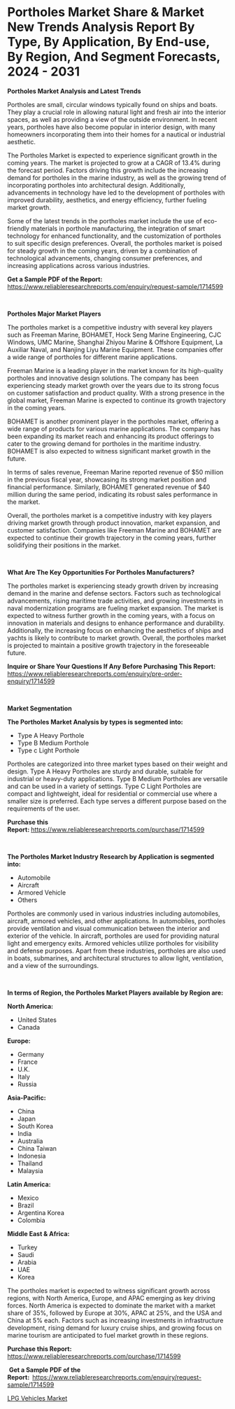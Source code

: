 <p><h1>Portholes Market Share & Market New Trends Analysis Report By Type, By Application, By End-use, By Region, And Segment Forecasts, 2024 - 2031</h1></p><p><strong>Portholes Market Analysis and Latest Trends</strong></p>
<p><p>Portholes are small, circular windows typically found on ships and boats. They play a crucial role in allowing natural light and fresh air into the interior spaces, as well as providing a view of the outside environment. In recent years, portholes have also become popular in interior design, with many homeowners incorporating them into their homes for a nautical or industrial aesthetic.</p><p>The Portholes Market is expected to experience significant growth in the coming years. The market is projected to grow at a CAGR of 13.4% during the forecast period. Factors driving this growth include the increasing demand for portholes in the marine industry, as well as the growing trend of incorporating portholes into architectural design. Additionally, advancements in technology have led to the development of portholes with improved durability, aesthetics, and energy efficiency, further fueling market growth.</p><p>Some of the latest trends in the portholes market include the use of eco-friendly materials in porthole manufacturing, the integration of smart technology for enhanced functionality, and the customization of portholes to suit specific design preferences. Overall, the portholes market is poised for steady growth in the coming years, driven by a combination of technological advancements, changing consumer preferences, and increasing applications across various industries.</p></p>
<p><strong>Get a Sample PDF of the Report:&nbsp;</strong> <a href="https://www.reliableresearchreports.com/enquiry/request-sample/1714599">https://www.reliableresearchreports.com/enquiry/request-sample/1714599</a></p>
<p>&nbsp;</p>
<p><strong>Portholes Major Market Players</strong></p>
<p><p>The portholes market is a competitive industry with several key players such as Freeman Marine, BOHAMET, Hock Seng Marine Engineering, CJC Windows, UMC Marine, Shanghai Zhiyou Marine & Offshore Equipment, La Auxiliar Naval, and Nanjing Liyu Marine Equipment. These companies offer a wide range of portholes for different marine applications.</p><p>Freeman Marine is a leading player in the market known for its high-quality portholes and innovative design solutions. The company has been experiencing steady market growth over the years due to its strong focus on customer satisfaction and product quality. With a strong presence in the global market, Freeman Marine is expected to continue its growth trajectory in the coming years.</p><p>BOHAMET is another prominent player in the portholes market, offering a wide range of products for various marine applications. The company has been expanding its market reach and enhancing its product offerings to cater to the growing demand for portholes in the maritime industry. BOHAMET is also expected to witness significant market growth in the future.</p><p>In terms of sales revenue, Freeman Marine reported revenue of $50 million in the previous fiscal year, showcasing its strong market position and financial performance. Similarly, BOHAMET generated revenue of $40 million during the same period, indicating its robust sales performance in the market.</p><p>Overall, the portholes market is a competitive industry with key players driving market growth through product innovation, market expansion, and customer satisfaction. Companies like Freeman Marine and BOHAMET are expected to continue their growth trajectory in the coming years, further solidifying their positions in the market.</p></p>
<p>&nbsp;</p>
<p><strong>What Are The Key Opportunities For Portholes Manufacturers?</strong></p>
<p><p>The portholes market is experiencing steady growth driven by increasing demand in the marine and defense sectors. Factors such as technological advancements, rising maritime trade activities, and growing investments in naval modernization programs are fueling market expansion. The market is expected to witness further growth in the coming years, with a focus on innovation in materials and designs to enhance performance and durability. Additionally, the increasing focus on enhancing the aesthetics of ships and yachts is likely to contribute to market growth. Overall, the portholes market is projected to maintain a positive growth trajectory in the foreseeable future.</p></p>
<p><strong>Inquire or Share Your Questions If Any Before Purchasing This Report:</strong> <a href="https://www.reliableresearchreports.com/enquiry/pre-order-enquiry/1714599">https://www.reliableresearchreports.com/enquiry/pre-order-enquiry/1714599</a></p>
<p>&nbsp;</p>
<p><strong>Market Segmentation</strong></p>
<p><strong>The Portholes Market Analysis by types is segmented into:</strong></p>
<p><ul><li>Type A Heavy Porthole</li><li>Type B Medium Porthole</li><li>Type c Light Porthole</li></ul></p>
<p><p>Portholes are categorized into three market types based on their weight and design. Type A Heavy Portholes are sturdy and durable, suitable for industrial or heavy-duty applications. Type B Medium Portholes are versatile and can be used in a variety of settings. Type C Light Portholes are compact and lightweight, ideal for residential or commercial use where a smaller size is preferred. Each type serves a different purpose based on the requirements of the user.</p></p>
<p><strong>Purchase this Report:&nbsp;</strong><a href="https://www.reliableresearchreports.com/purchase/1714599">https://www.reliableresearchreports.com/purchase/1714599</a></p>
<p>&nbsp;</p>
<p><strong>The Portholes Market Industry Research by Application is segmented into:</strong></p>
<p><ul><li>Automobile</li><li>Aircraft</li><li>Armored Vehicle</li><li>Others</li></ul></p>
<p><p>Portholes are commonly used in various industries including automobiles, aircraft, armored vehicles, and other applications. In automobiles, portholes provide ventilation and visual communication between the interior and exterior of the vehicle. In aircraft, portholes are used for providing natural light and emergency exits. Armored vehicles utilize portholes for visibility and defense purposes. Apart from these industries, portholes are also used in boats, submarines, and architectural structures to allow light, ventilation, and a view of the surroundings.</p></p>
<p>&nbsp;</p>
<p><strong>In terms of Region, the Portholes Market Players available by Region are:</strong></p>
<p>
    <p> <strong> North America: </strong>
        <ul>
            <li>United States</li>
            <li>Canada</li>
        </ul>
        </p> 
    <p> <strong> Europe: </strong>
        <ul>
            <li>Germany</li>
            <li>France</li>
            <li>U.K.</li>
            <li>Italy</li>
            <li>Russia</li>
        </ul>
        </p> 
    <p> <strong> Asia-Pacific: </strong>
        <ul>
            <li>China</li>
            <li>Japan</li>
            <li>South Korea</li>
            <li>India</li>
            <li>Australia</li>
            <li>China Taiwan</li>
            <li>Indonesia</li>
            <li>Thailand</li>
            <li>Malaysia</li>
        </ul>
        </p> 
    <p> <strong> Latin America: </strong>
        <ul>
            <li>Mexico</li>
            <li>Brazil</li>
            <li>Argentina Korea</li>
            <li>Colombia</li>
        </ul>
        </p> 
    <p> <strong> Middle East & Africa: </strong>
        <ul>
            <li>Turkey</li>
            <li>Saudi</li>
            <li>Arabia</li>
            <li>UAE</li>
            <li>Korea</li>
        </ul>
    </p>
    </p>
<p><p>The portholes market is expected to witness significant growth across regions, with North America, Europe, and APAC emerging as key driving forces. North America is expected to dominate the market with a market share of 35%, followed by Europe at 30%, APAC at 25%, and the USA and China at 5% each. Factors such as increasing investments in infrastructure development, rising demand for luxury cruise ships, and growing focus on marine tourism are anticipated to fuel market growth in these regions.</p></p>
<p><strong>Purchase this Report: </strong><a href="https://www.reliableresearchreports.com/purchase/1714599">https://www.reliableresearchreports.com/purchase/1714599</a></p>
<p>&nbsp;<strong>Get a Sample PDF of the Report:&nbsp;&nbsp;</strong><a href="https://www.reliableresearchreports.com/enquiry/request-sample/1714599">https://www.reliableresearchreports.com/enquiry/request-sample/1714599</a></p>
<p><strong></strong></p>
<p><p><a href="https://github.com/johnbach50/Market-Research-Report-List-2/blob/main/lpg-vehicles-market.md">LPG Vehicles Market</a></p></p>